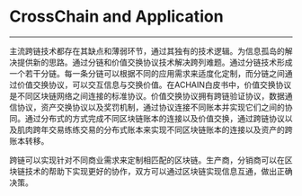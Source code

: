 # CrossChain and Application

***
主流跨链技术都存在其缺点和薄弱环节，通过其独有的技术逻辑。为信息孤岛的解决提供新的思路。通过分链和价值交换协议技术解决跨列难题。通过分链技术形成一个若干分链。每一条分链可以根据不同的应用需求来适度化定制，而分链之间通过价值交换协议，可以交互信息与交换价值。在ACHAIN白皮书中，价值交换协议是不同区块链网络之间连接的标准协议。价值交换协议拥有跨链验证协议，数据通信协议，资产交换协议以及奖罚机制，通过协议连接不同账本并实现它们之间的协同。通过分布式的方式完成不同区块链账本的连接以及价值交换，通过跨链协议以及肌肉跨年交易练练交易的分布式账本来实现不同区块链账本的连接以及资产的跨账本转移。

跨链可以实现针对不同商业需求来定制相匹配的区块链。生产商，分销商可以在区块链技术的帮助下实现更好的协作，双方可以通过区块链实现信息互通，做出正确决策。
